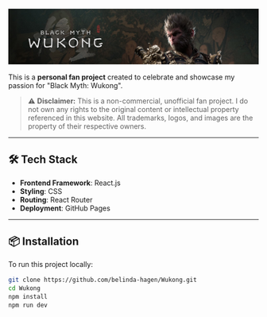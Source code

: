 ![](wukong-banner.jpg)

This is a **personal fan project** created to celebrate and showcase my passion for "Black Myth: Wukong". 


> ⚠️ **Disclaimer:** This is a non-commercial, unofficial fan project. I do not own any rights to the original content or intellectual property referenced in this website. All trademarks, logos, and images are the property of their respective owners.

---

## 🛠️ Tech Stack

- **Frontend Framework**: React.js
- **Styling**: CSS 
- **Routing**: React Router
- **Deployment**: GitHub Pages

---

## 📦 Installation

To run this project locally:

```bash
git clone https://github.com/belinda-hagen/Wukong.git
cd Wukong
npm install
npm run dev
